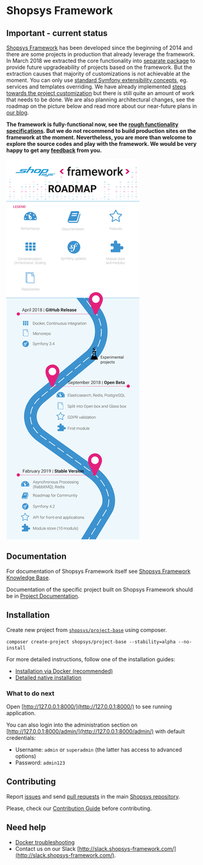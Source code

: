 # Shopsys Framework

## Important - current status
[Shopsys Framework](https://www.shopsys-framework.com/) has been developed since the beginning of 2014 and there are some projects in production that already leverage the framework. 
In March 2018 we extracted the core functionality into [separate package](https://github.com/shopsys/framework) to provide future upgradeability of projects based on the framework. 
But the extraction causes that majority of customizations is not achievable at the moment.
You can only use [standard Symfony extensibility concepts](https://symfony.com/doc/3.4/bundles/override.html), 
eg. services and templates overriding. 
We have already implemented [steps towards the project customization](docs/wip_glassbox/wip-glassbox-customization.md) 
but there is still quite an amount of work that needs to be done. 
We are also planning architectural changes, 
see the roadmap on the picture below and read more about our near-future plans in [our blog]((https://blog.shopsys.com/here-it-is-shopsys-framework-development-roadmap-154edb549c97)).

**The framework is fully-functional now, 
see the [rough functionality specifications](https://github.com/shopsys/project-base/blob/master/CHANGELOG.md#added-7). 
But we do not recommend to build production sites on the framework at the moment. 
Nevertheless, you are more than welcome to explore the source codes and play with the framework. 
We would be very happy to get any [feedback](https://github.com/shopsys/shopsys/blob/master/project-base/CONTRIBUTING.md) from you.**

![Shopsys Framework roadmap](docs/img/roadmap.png 'Shopsys Framework roadmap')

## Documentation
For documentation of Shopsys Framework itself see [Shopsys Framework Knowledge Base](docs/index.md).

Documentation of the specific project built on Shopsys Framework should be in [Project Documentation](docs/project/index.md).

## Installation
Create new project from [`shopsys/project-base`](https://github.com/shopsys/project-base) using composer.
```
composer create-project shopsys/project-base --stability=alpha --no-install
```
For more detailed instructions, follow one of the installation guides:
- [Installation via Docker (recommended)](docs/docker/installation/installation-using-docker.md)
- [Detailed native installation](docs/introduction/installation-guide.md)

### What to do next
Open [http://127.0.0.1:8000/](http://127.0.0.1:8000/) to see running application.

You can also login into the administration section on [http://127.0.0.1:8000/admin/](http://127.0.0.1:8000/admin/) with default credentials:
* Username: `admin` or `superadmin` (the latter has access to advanced options)
* Password: `admin123`

## Contributing

Report [issues](https://github.com/shopsys/shopsys/issues/new) and send [pull requests](https://github.com/shopsys/shopsys/compare) in the main [Shopsys repository](https://github.com/shopsys/shopsys).

Please, check our [Contribution Guide](https://github.com/shopsys/shopsys/CONTRIBUTING.md) before contributing.

## Need help
* [Docker troubleshooting](docs/docker/docker-troubleshooting.md)
* Contact us on our Slack [http://slack.shopsys-framework.com/](http://slack.shopsys-framework.com/).
